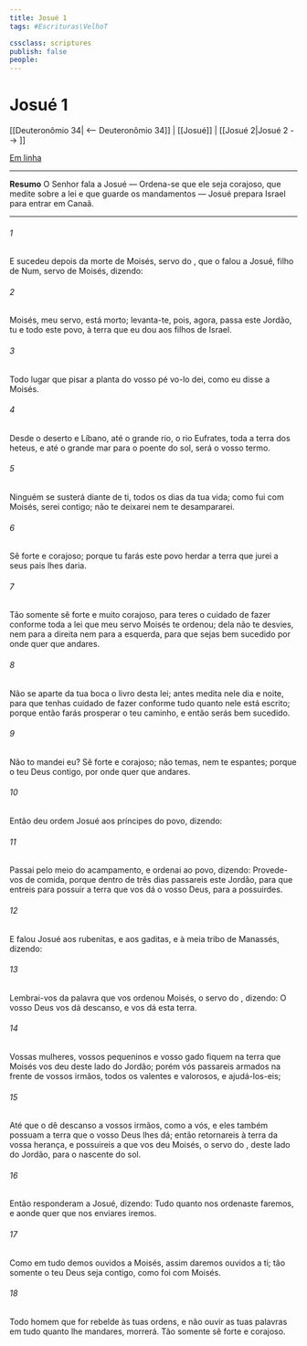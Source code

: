 ```yaml
---
title: Josué 1
tags: #Escrituras\VelhoT

cssclass: scriptures
publish: false
people:
---
```


# Josué 1
[[Deuteronômio 34| <-- Deuteronômio 34]] | [[Josué]] | [[Josué 2|Josué 2 --> ]]

[Em linha](https://churchofjesuschrist.org/study/scriptures/ot/josh/1?lang=por)

---
__Resumo__
O Senhor fala a Josué — Ordena-se que ele seja corajoso, que medite sobre a lei e que guarde os mandamentos — Josué prepara Israel para entrar em Canaã.

---
###### 1 
E sucedeu depois da morte de Moisés, servo do , que o  falou a Josué, filho de Num, servo de Moisés, dizendo:

###### 2 
Moisés, meu servo, está morto; levanta-te, pois, agora, passa este Jordão, tu e todo este povo, à terra que eu dou aos filhos de Israel.

###### 3 
Todo lugar que pisar a planta do vosso pé vo-lo dei, como eu disse a Moisés.

###### 4 
Desde o deserto e  Líbano, até o grande rio, o rio Eufrates, toda a terra dos heteus, e até o grande mar para o poente do sol, será o vosso termo.

###### 5 
Ninguém se susterá diante de ti, todos os dias da tua vida; como fui com Moisés,  serei contigo; não te deixarei nem te desampararei.

###### 6 
Sê forte e corajoso; porque tu farás este povo herdar a terra que jurei a seus pais lhes daria.

###### 7 
Tão somente sê forte e muito corajoso, para teres o cuidado de fazer conforme toda a lei que meu servo Moisés te ordenou; dela não te desvies, nem para a direita nem para a esquerda, para que sejas bem sucedido por onde quer que andares.

###### 8 
Não se aparte da tua boca o livro desta lei; antes medita nele dia e noite, para que tenhas cuidado de fazer conforme tudo quanto nele está escrito; porque então farás prosperar o teu caminho, e então serás bem sucedido.

###### 9 
Não to mandei eu? Sê forte e corajoso; não temas, nem te espantes; porque o  teu Deus  contigo, por onde quer que andares.

###### 10 
Então deu ordem Josué aos príncipes do povo, dizendo:

###### 11 
Passai pelo meio do acampamento, e ordenai ao povo, dizendo: Provede-vos de comida, porque dentro de três dias passareis este Jordão, para que entreis para possuir a terra que vos dá o  vosso Deus, para a possuirdes.

###### 12 
E falou Josué aos rubenitas, e aos gaditas, e à meia tribo de Manassés, dizendo:

###### 13 
Lembrai-vos da palavra que vos ordenou Moisés, o servo do , dizendo: O  vosso Deus vos dá descanso, e vos dá esta terra.

###### 14 
Vossas mulheres, vossos pequeninos e vosso gado fiquem na terra que Moisés vos deu deste lado do Jordão; porém vós passareis armados na frente de vossos irmãos, todos os valentes e valorosos, e ajudá-los-eis;

###### 15 
Até que o  dê descanso a vossos irmãos, como a vós, e eles também possuam a terra que o  vosso Deus lhes dá; então retornareis à terra da vossa herança, e possuireis a que vos deu Moisés, o servo do , deste lado do Jordão, para o nascente do sol.

###### 16 
Então responderam a Josué, dizendo: Tudo quanto nos ordenaste faremos, e aonde quer que nos enviares iremos.

###### 17 
Como em tudo demos ouvidos a Moisés, assim daremos ouvidos a ti; tão somente  o  teu Deus seja contigo, como foi com Moisés.

###### 18 
Todo homem que for rebelde às tuas ordens, e não ouvir as tuas palavras em tudo quanto lhe mandares, morrerá. Tão somente sê forte e corajoso.

